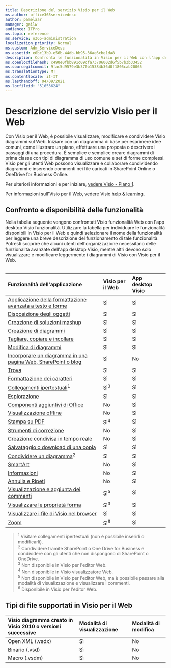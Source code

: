 ```yaml
---
title: Descrizione del servizio Visio per il Web
ms.author: office365servicedesc
author: pamelaar
manager: gailw
audience: ITPro
ms.topic: reference
ms.service: o365-administration
localization_priority: Normal
ms.custom: Adm_ServiceDesc
ms.assetid: e0bc13b9-e56b-44db-bb95-36ae6cbe1da8
description: Confronta le funzionalità in Visio per il Web con l'app desktop Visio desktop.
ms.openlocfilehash: c490e0fbb891c09cfa73706002d6f5b7b3b33452
ms.sourcegitcommit: 9fac5d9579e3b370b15384b36d0f1805cab20065
ms.translationtype: MT
ms.contentlocale: it-IT
ms.lasthandoff: 04/09/2021
ms.locfileid: "51653624"
---
```

# <a name="visio-for-the-web-service-description"></a>Descrizione del servizio Visio per il Web

Con Visio per il Web, è possibile visualizzare, modificare e condividere Visio diagrammi sul Web. Iniziare con un diagramma di base per esprimere idee comuni, come illustrare un piano, effettuare una proposta o descrivere i passaggi di una procedura. È semplice e semplice creare diagrammi di prima classe con tipi di diagramma di uso comune e set di forme complessi. Visio per gli utenti Web possono visualizzare e collaborare condividendo diagrammi e inserendo commenti nei file caricati in SharePoint Online o OneDrive for Business Online.
  
Per ulteriori informazioni e per iniziare, [vedere Visio - Piano 1](https://products.office.com/visio/visio-online).
  
Per informazioni sull'Visio per il Web, vedere Visio [help & learning](https://support.office.com/visio).
  
## <a name="feature-availability-and-comparison"></a>Confronto e disponibilità delle funzionalità

Nella tabella seguente vengono confrontati Visio funzionalità Web con l'app desktop Visio funzionalità. Utilizzare la tabella per individuare le funzionalità disponibili in Visio per il Web e quindi selezionare il nome della funzionalità per leggere una breve descrizione del funzionamento di tale funzionalità. Potresti scoprire che alcuni utenti dell'organizzazione necessitano delle funzionalità avanzate dell'app desktop Visio, mentre altri devono solo visualizzare e modificare leggermente i diagrammi di Visio con Visio per il Web.<br><br> 
  
| Funzionalità dell'applicazione | Visio per il Web | App desktop Visio |
|:-----|:-----|:-----|
|[Applicazione della formattazione avanzata a testo e forme](visio-online.md#apply-rich-formatting-to-text-and-shapes) <br/> |Sì  <br/> |Sì  <br/> |
|[Disposizione degli oggetti](visio-online.md#arrange-objects) <br/> |Sì  <br/> |Sì  <br/> |
|[Creazione di soluzioni mashup](visio-online.md#build-mashup-solutions) <br/> |Sì  <br/> |Sì  <br/> |
|[Creazione di diagrammi](visio-online.md#create-diagrams) <br/> |Sì  <br/> |Sì  <br/> |
|[Tagliare, copiare e incollare](visio-online.md#cut-copy-and-paste) <br/> |Sì  <br/> |Sì  <br/> |
|[Modifica di diagrammi](visio-online.md#edit-diagrams) <br/> |Sì  <br/> |Sì  <br/> |
|[Incorporare un diagramma in una pagina Web, SharePoint o blog](visio-online.md#embed-diagram-in-a-sharepoint-web-or-blog-page) <br/> |Sì  <br/> |No  <br/> |
|[Trova](visio-online.md#find) <br/> |Sì  <br/> |Sì  <br/> |
|[Formattazione dei caratteri](visio-online.md#font-formatting) <br/> |Sì  <br/> |Sì  <br/> |
|[Collegamenti ipertestuali](visio-online.md#hyperlinks)<sup>1</sup> <br/> |Sì<sup>3</sup> <br/> |Sì  <br/> |
|[Esplorazione](visio-online.md#navigation) <br/> |Sì  <br/> |Sì  <br/> |
|[Componenti aggiuntivi di Office](visio-online.md#office-add-ins) <br/> |No  <br/> |Sì  <br/> |
|[Visualizzazione offline](visio-online.md#offline-viewing) <br/> |No  <br/> |Sì  <br/> |
|[Stampa su PDF](visio-online.md#print-to-pdf) <br/> |Sì<sup>4</sup> <br/> |Sì  <br/> |
|[Strumenti di correzione](visio-online.md#proofing-tools) <br/> |No  <br/> |Sì  <br/> |
|[Creazione condivisa in tempo reale](visio-online.md#real-time-co-authoring) <br/> |No  <br/> |Sì  <br/> |
|[Salvataggio o download di una copia](visio-online.md#save-as-or-download-a-copy) <br/> |Sì  <br/> |Sì  <br/> |
|[Condividere un diagramma](visio-online.md#share-a-diagram)<sup>2</sup> <br/> |Sì  <br/> |Sì  <br/> |
|[SmartArt](visio-online.md#smartart) <br/> |No  <br/> |Sì  <br/> |
|[Informazioni](visio-online.md#tell-me) <br/> |No  <br/> |Sì  <br/> |
|[Annulla e Ripeti](visio-online.md#undo-and-redo) <br/> |No  <br/> |Sì  <br/> |
|[Visualizzazione e aggiunta dei commenti](visio-online.md#view-and-add-comments) <br/> |Sì<sup>5</sup> <br/> |Sì  <br/> |
|[Visualizzare le proprietà forma](visio-online.md#view-shape-data) <br/> |Sì<sup>3</sup> <br/> |Sì  <br/> |
|[Visualizzare i file di Visio nel browser](visio-online.md#view-visio-files-in-the-browser) <br/> |Sì  <br/> |Sì  <br/> |
|[Zoom](visio-online.md#zoom) <br/> |Sì<sup>6</sup> <br/> |Sì  <br/> |
   
> <sup>1</sup> Visitare collegamenti ipertestuali (non è possibile inserirli o modificarli). 
<br/><sup>2</sup> Condividere tramite SharePoint o One Drive for Business e condividere con gli utenti che non dispongono di SharePoint o OneDrive. 
<br/> <sup>3</sup> Non disponibile in Visio per l'editor Web.
<br/><sup>4</sup> Non disponibile in Visio visualizzatore Web. 
<br/><sup>5</sup> Non disponibile in Visio per l'editor Web, ma è possibile passare alla modalità di visualizzazione e visualizzare i commenti. 
<br/><sup>6</sup> Disponibile in Visio per l'editor Web. 
  
## <a name="supported-file-types-in-visio-for-the-web"></a>Tipi di file supportati in Visio per il Web

| Visio diagramma creato in Visio 2010 o versioni successive | Modalità di visualizzazione | Modalità di modifica |
|:-----|:-----|:-----|
|Open XML (.vsdx)  <br/> |Sì  <br/> |No  <br/> |
|Binario (.vsd)  <br/> |Sì  <br/> |No  <br/> |
|Macro (.vsdm)  <br/> |Sì  <br/> |No  <br/> |
   

